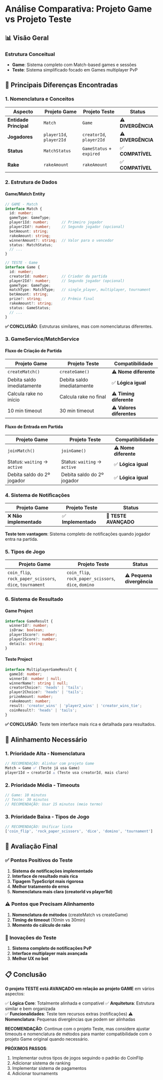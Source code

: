 # Análise Comparativa: Projeto Game vs Projeto Teste

## 📊 Visão Geral

### Estrutura Conceitual
- **Game**: Sistema completo com Match-based games e sessões
- **Teste**: Sistema simplificado focado em Games multiplayer PvP

## 🎯 Principais Diferenças Encontradas

### 1. **Nomenclatura e Conceitos**

| Aspecto | Projeto Game | Projeto Teste | Status |
|---------|--------------|---------------|---------|
| **Entidade Principal** | `Match` | `Game` | ⚠️ **DIVERGÊNCIA** |
| **Jogadores** | `player1Id`, `player2Id` | `creatorId`, `player2Id` | ⚠️ **DIVERGÊNCIA** |
| **Status** | `MatchStatus` | `GameStatus` + `expired` | ✅ **COMPATÍVEL** |
| **Rake** | `rakeAmount` | `rakeAmount` | ✅ **COMPATÍVEL** |

### 2. **Estrutura de Dados**

#### **Game/Match Entity**
```typescript
// GAME - Match
interface Match {
  id: number;
  gameType: GameType;
  player1Id: number;      // Primeiro jogador
  player2Id?: number;     // Segundo jogador (opcional)
  betAmount: string;
  rakeAmount: string;
  winnerAmount?: string;  // Valor para o vencedor
  status: MatchStatus;
  // ...
}

// TESTE - Game  
interface Game {
  id: number;
  creatorId: number;      // Criador da partida
  player2Id?: number;     // Segundo jogador (opcional)
  gameType: GameType;
  matchType: MatchType;   // single_player, multiplayer, tournament
  betAmount: string;
  prize?: string;         // Prêmio final
  rakeAmount?: string;
  status: GameStatus;
  // ...
}
```

**✅ CONCLUSÃO**: Estruturas similares, mas com nomenclaturas diferentes.

### 3. **GameService/MatchService**

#### **Fluxo de Criação de Partida**

| Projeto Game | Projeto Teste | Compatibilidade |
|--------------|---------------|-----------------|
| `createMatch()` | `createGame()` | ⚠️ **Nome diferente** |
| Debita saldo imediatamente | Debita saldo imediatamente | ✅ **Lógica igual** |
| Calcula rake no início | Calcula rake no final | ⚠️ **Timing diferente** |
| 10 min timeout | 30 min timeout | ⚠️ **Valores diferentes** |

#### **Fluxo de Entrada em Partida**

| Projeto Game | Projeto Teste | Compatibilidade |
|--------------|---------------|-----------------|
| `joinMatch()` | `joinGame()` | ⚠️ **Nome diferente** |
| Status: `waiting` → `active` | Status: `waiting` → `active` | ✅ **Lógica igual** |
| Debita saldo do 2º jogador | Debita saldo do 2º jogador | ✅ **Lógica igual** |

### 4. **Sistema de Notificações**

| Projeto Game | Projeto Teste | Status |
|--------------|---------------|---------|
| ❌ **Não implementado** | ✅ **Implementado** | 🚀 **TESTE AVANÇADO** |

**Teste tem vantagem**: Sistema completo de notificações quando jogador entra na partida.

### 5. **Tipos de Jogo**

| Projeto Game | Projeto Teste | Status |
|--------------|---------------|---------|
| `coin_flip`, `rock_paper_scissors`, `dice`, `tournament` | `coin_flip`, `rock_paper_scissors`, `dice`, `domino` | ⚠️ **Pequena divergência** |

### 6. **Sistema de Resultado**

#### **Game Project**
```typescript
interface GameResult {
  winnerId?: number;
  isDraw: boolean;
  player1Score?: number;
  player2Score?: number;
  details: string;
}
```

#### **Teste Project**
```typescript
interface MultiplayerGameResult {
  gameId: number;
  winnerId: number | null;
  winnerName?: string | null;
  creatorChoice?: 'heads' | 'tails';
  player2Choice?: 'heads' | 'tails';
  prizeAmount: number;
  rakeAmount: number;
  result: 'creator_wins' | 'player2_wins' | 'creator_wins_tie';
  coinResult?: 'heads' | 'tails';
}
```

**✅ CONCLUSÃO**: Teste tem interface mais rica e detalhada para resultados.

## 🔄 Alinhamento Necessário

### 1. **Prioridade Alta - Nomenclatura**
```typescript
// RECOMENDAÇÃO: Alinhar com projeto Game
Match → Game ✅ (Teste já usa Game)
player1Id → creatorId ⚠️ (Teste usa creatorId, mais claro)
```

### 2. **Prioridade Média - Timeouts**
```typescript
// Game: 10 minutos
// Teste: 30 minutos
// RECOMENDAÇÃO: Usar 15 minutos (meio termo)
```

### 3. **Prioridade Baixa - Tipos de Jogo**
```typescript
// RECOMENDAÇÃO: Unificar lista
['coin_flip', 'rock_paper_scissors', 'dice', 'domino', 'tournament']
```

## 🎯 Avaliação Final

### ✅ **Pontos Positivos do Teste**
1. **Sistema de notificações implementado**
2. **Interface de resultado mais rica**
3. **Tipagem TypeScript mais rigorosa**
4. **Melhor tratamento de erros**
5. **Nomenclatura mais clara (creatorId vs player1Id)**

### ⚠️ **Pontos que Precisam Alinhamento**
1. **Nomenclatura de métodos** (createMatch vs createGame)
2. **Timing de timeout** (10min vs 30min)
3. **Momento do cálculo de rake**

### 🚀 **Inovações do Teste**
1. **Sistema completo de notificações PvP**
2. **Interface multiplayer mais avançada**
3. **Melhor UX no bot**

## 📋 Conclusão

**O projeto TESTE está AVANÇADO em relação ao projeto GAME** em vários aspectos:

✅ **Lógica Core**: Totalmente alinhada e compatível
✅ **Arquitetura**: Estrutura similar e bem organizada  
✅ **Funcionalidades**: Teste tem recursos extras (notificações)
⚠️ **Nomenclatura**: Pequenas divergências que podem ser alinhadas

**RECOMENDAÇÃO**: Continue com o projeto Teste, mas considere ajustar timeouts e nomenclatura de métodos para manter compatibilidade com o projeto Game original quando necessário.

**PRÓXIMOS PASSOS**:
1. Implementar outros tipos de jogos seguindo o padrão do CoinFlip
2. Adicionar sistema de ranking
3. Implementar sistema de pagamentos
4. Adicionar tournaments
